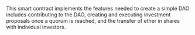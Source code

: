 This smart contract implements the features needed to create a simple DAO includes contributing to the DAO, creating and executing investment proposals once a quorum is reached, and the transfer of ether in shares with individual investors.
